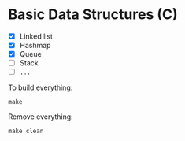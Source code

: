 # Basic Data Structures (C)

- [x] Linked list
- [x] Hashmap
- [x] Queue
- [ ] Stack
- [ ] `...`

To build everything:
```
make
```

Remove everything:
```
make clean
```
